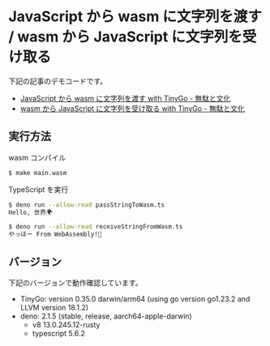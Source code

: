 # JavaScript から wasm に文字列を渡す / wasm から JavaScript に文字列を受け取る

下記の記事のデモコードです。

- [JavaScript から wasm に文字列を渡す with TinyGo - 無駄と文化](https://blog.mudatobunka.org/entry/2025/01/14/120000_1)
- [wasm から JavaScript に文字列を受け取る with TinyGo - 無駄と文化](https://blog.mudatobunka.org/entry/2025/01/14/120000)

## 実行方法

wasm コンパイル

```sh
$ make main.wasm
```

TypeScript を実行

```sh
$ deno run --allow-read passStringToWasm.ts     
Hello, 世界🌍

$ deno run --allow-read receiveStringFromWasm.ts
やっほー From WebAssembly!🤟
```

## バージョン

下記のバージョンで動作確認しています。

- TinyGo: version 0.35.0 darwin/arm64 (using go version go1.23.2 and LLVM version 18.1.2)
- deno: 2.1.5 (stable, release, aarch64-apple-darwin)
  - v8 13.0.245.12-rusty
  - typescript 5.6.2
